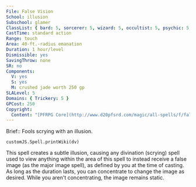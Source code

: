 ```yaml
---
File: False Vision
School: illusion
Subschool: glamer
ClassList: { bard: 5, sorcerer: 5, wizard: 5, occultist: 5, psychic: 5, mesmerist: 5, spiritualist: 5, medium: 4 }
CastTime: standard action
Range: touch
Area: 40-ft.-radius emanation
Duration: 1 hour/level
Dismissible: yes
SavingThrow: none
SR: no
Components:
  V: yes
  S: yes
  M: crushed jade worth 250 gp
SLALevel: 5
Domains: { Trickery: 5 }
GPCost: 250
Copyright:
  Content: "[PFRPG Core](http://www.d20pfsrd.com/magic/all-spells/f/false-vision)"
---
```

Brief:: Fools scrying with an illusion.

```dataviewjs
customJS.Spell.printWiki(dv)
```

This spell creates a subtle illusion, causing any divination (scrying) spell used to view anything within the area of this spell to instead receive a false image (as the major image spell), as defined by you at the time of casting. As long as the duration lasts, you can concentrate to change the image as desired. While you aren't concentrating, the image remains static.
